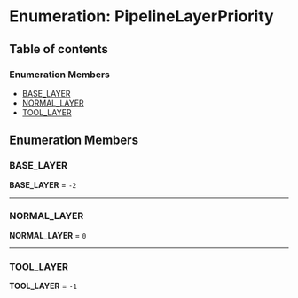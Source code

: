 # Enumeration: PipelineLayerPriority

## Table of contents

### Enumeration Members

* [BASE\_LAYER](/auto-docs/playground-react/enums/PipelineLayerPriority.md#base_layer)
* [NORMAL\_LAYER](/auto-docs/playground-react/enums/PipelineLayerPriority.md#normal_layer)
* [TOOL\_LAYER](/auto-docs/playground-react/enums/PipelineLayerPriority.md#tool_layer)

## Enumeration Members

### BASE\_LAYER

**BASE\_LAYER** = `-2`

***

### NORMAL\_LAYER

**NORMAL\_LAYER** = `0`

***

### TOOL\_LAYER

**TOOL\_LAYER** = `-1`

